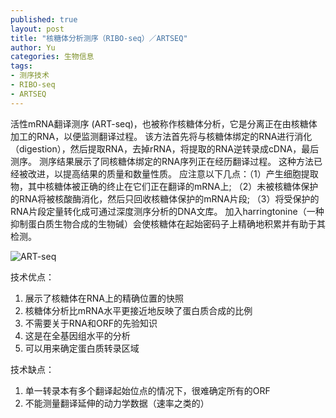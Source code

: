 ```yaml
---
published: true
layout: post
title: "核糖体分析测序（RIBO-seq）／ARTSEQ"
author: Yu
categories: 生物信息
tags:
- 测序技术
- RIBO-seq
- ARTSEQ
---
```


活性mRNA翻译测序 (ART-seq)，也被称作核糖体分析，它是分离正在由核糖体加工的RNA，以便监测翻译过程。
该方法首先将与核糖体绑定的RNA进行消化（digestion），然后提取RNA，去掉rRNA，将提取的RNA逆转录成cDNA，最后测序。
测序结果展示了同核糖体绑定的RNA序列正在经历翻译过程。
这种方法已经被改进，以提高结果的质量和数量性质。 应注意以下几点：（1）产生细胞提取物，其中核糖体被正确的终止在它们正在翻译的mRNA上; （2）未被核糖体保护的RNA将被核酸酶消化，然后只回收核糖体保护的mRNA片段; （3）将受保护的RNA片段定量转化成可通过深度测序分析的DNA文库。 加入harringtonine（一种抑制蛋白质生物合成的生物碱）会使核糖体在起始密码子上精确地积累并有助于其检测。


![ART-seq](http://i.imgur.com/9LTFA0q.png)

技术优点：

1. 展示了核糖体在RNA上的精确位置的快照
2. 核糖体分析比mRNA水平更接近地反映了蛋白质合成的比例
3. 不需要关于RNA和ORF的先验知识
4. 这是在全基因组水平的分析
5. 可以用来确定蛋白质转录区域

技术缺点：

1. 单一转录本有多个翻译起始位点的情况下，很难确定所有的ORF
2. 不能测量翻译延伸的动力学数据（速率之类的）
